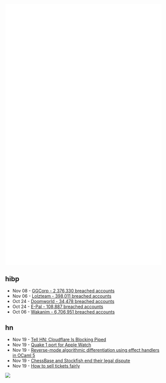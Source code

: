 ![Metrics](https://raw.githubusercontent.com/phixion/phixion/master/metrics.svg)

## hibp

<!--
for https://github.com/phixion/phixion/blob/main/.github/workflows/feeds.yml
-->
<!--START_SECTION:haveibeenpwnd-->
- Nov 08 - [GGCorp - 2,376,330 breached accounts](https://haveibeenpwned.com/PwnedWebsites#GGCorp)
- Nov 06 - [Lolzteam - 398,011 breached accounts](https://haveibeenpwned.com/PwnedWebsites#Lolzteam)
- Oct 24 - [Doomworld - 34,478 breached accounts](https://haveibeenpwned.com/PwnedWebsites#Doomworld)
- Oct 24 - [E-Pal - 108,887 breached accounts](https://haveibeenpwned.com/PwnedWebsites#EPal)
- Oct 06 - [Wakanim - 6,706,951 breached accounts](https://haveibeenpwned.com/PwnedWebsites#Wakanim)
<!--END_SECTION:haveibeenpwnd-->

## hn

<!--
for https://github.com/phixion/phixion/blob/main/.github/workflows/feeds.yml
-->
<!--START_SECTION:hn-->
- Nov 19 - [Tell HN: Cloudflare Is Blocking Piped](https://news.ycombinator.com/item?id=33667236)
- Nov 19 - [Quake 1 port for Apple Watch](https://github.com/ByteOverlord/Watch_Quake)
- Nov 19 - [Reverse-mode algorithmic differentiation using effect handlers in OCaml 5](https://github.com/ocaml-multicore/effects-examples/blob/master/algorithmic_differentiation.ml)
- Nov 19 - [ChessBase and Stockfish end their legal dispute](https://stockfishchess.org/blog/2022/chessbase-stockfish-agreement/)
- Nov 19 - [How to sell tickets fairly](https://barnabas.me/blog/2022/11/selling-tickets-fairly/)
<!--END_SECTION:hn-->

<!--
for https://yhype.me
-->
![](https://hit.yhype.me/github/profile?user_id=13013670)
